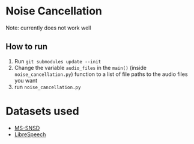 # Noise Cancellation
Note: currently does not work well

## How to run
1. Run `git submodules update --init`
2. Change the variable `audio_files` in the `main()` (inside `noise_cancellation.py`) function to a list of file paths to the audio files you want
3. run `noise_cancellation.py`

# Datasets used
- [MS-SNSD](https://github.com/microsoft/MS-SNSD)
- [LibreSpeech](http://www.openslr.org/12)
